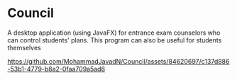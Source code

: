 # Council
A desktop application (using JavaFX) for entrance exam counselors who can control students' plans. This program can also be useful for students themselves



https://github.com/MohammadJavadN/Council/assets/84620697/c137d886-53b1-4779-b8a2-0faa709a5ad6

